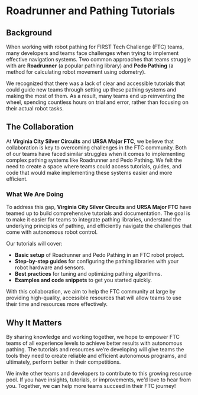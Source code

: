 
# Roadrunner and Pathing Tutorials

## Background

When working with robot pathing for FIRST Tech Challenge (FTC) teams, many developers and teams face challenges when trying to implement effective navigation systems. Two common approaches that teams struggle with are **Roadrunner** (a popular pathing library) and **Pedo Pathing** (a method for calculating robot movement using odometry). 

We recognized that there was a lack of clear and accessible tutorials that could guide new teams through setting up these pathing systems and making the most of them. As a result, many teams end up reinventing the wheel, spending countless hours on trial and error, rather than focusing on their actual robot tasks.

## The Collaboration

At **Virginia City Silver Circuits** and **URSA Major FTC**, we believe that collaboration is key to overcoming challenges in the FTC community. Both of our teams have faced similar struggles when it comes to implementing complex pathing systems like Roadrunner and Pedo Pathing. We felt the need to create a space where teams could access tutorials, guides, and code that would make implementing these systems easier and more efficient.

### What We Are Doing

To address this gap, **Virginia City Silver Circuits** and **URSA Major FTC** have teamed up to build comprehensive tutorials and documentation. The goal is to make it easier for teams to integrate pathing libraries, understand the underlying principles of pathing, and efficiently navigate the challenges that come with autonomous robot control.

Our tutorials will cover:

- **Basic setup** of Roadrunner and Pedo Pathing in an FTC robot project.
- **Step-by-step guides** for configuring the pathing libraries with your robot hardware and sensors.
- **Best practices** for tuning and optimizing pathing algorithms.
- **Examples and code snippets** to get you started quickly.
  
With this collaboration, we aim to help the FTC community at large by providing high-quality, accessible resources that will allow teams to use their time and resources more effectively.

## Why It Matters

By sharing knowledge and working together, we hope to empower FTC teams of all experience levels to achieve better results with autonomous pathing. The tutorials and resources we’re developing will give teams the tools they need to create reliable and efficient autonomous programs, and ultimately, perform better in their competitions.

We invite other teams and developers to contribute to this growing resource pool. If you have insights, tutorials, or improvements, we’d love to hear from you. Together, we can help more teams succeed in their FTC journey!
